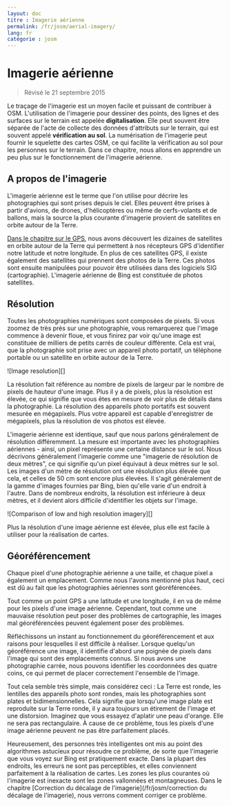 ```yaml
---
layout: doc
titre : Imagerie aérienne
permalink: /fr/josm/aerial-imagery/
lang: fr
catégorie : josm
---
```


Imagerie aérienne
================

> Révisé le 21 septembre 2015  

Le traçage de l'imagerie est un moyen facile et puissant de contribuer à OSM. L'utilisation de l'imagerie pour dessiner des points, des lignes et des surfaces sur le terrain est appelée **digitalisation**. Elle peut souvent être séparée de l'acte de collecte des données d'attributs sur le terrain, qui est souvent appelé **vérification au sol**. La numérisation de l'imagerie peut fournir le squelette des cartes OSM, ce qui facilite la vérification au sol pour les personnes sur le terrain. Dans ce chapitre, nous allons en apprendre un peu plus sur le fonctionnement de l'imagerie aérienne.  

A propos de l'imagerie
-------------

L'imagerie aérienne est le terme que l'on utilise pour décrire les photographies qui sont prises depuis le ciel. Elles peuvent être prises à partir d'avions, de drones, d'hélicoptères ou même de cerfs-volants et de ballons, mais la source la plus courante d'imagerie provient de satellites en orbite autour de la Terre.  

[Dans le chapitre sur le GPS](/fr/mobile-mapping/using-gps), nous avons découvert les dizaines de satellites en orbite autour de la Terre qui permettent à nos récepteurs GPS d'identifier notre latitude et notre longitude. En plus de ces satellites GPS, il existe également des satellites qui prennent des photos de la Terre. Ces photos sont ensuite manipulées pour pouvoir être utilisées dans des logiciels SIG (cartographie). L'imagerie aérienne de Bing est constituée de photos satellites.  

Résolution
----------

Toutes les photographies numériques sont composées de pixels. Si vous zoomez de très près sur une photographie, vous remarquerez que l'image commence à devenir floue, et vous finirez par voir qu'une image est constituée de milliers de petits carrés de couleur différente. Cela est vrai, que la photographie soit prise avec un appareil photo portatif, un téléphone portable ou un satellite en orbite autour de la Terre.  

![Image resolution][]

La résolution fait référence au nombre de pixels de largeur par le nombre de pixels de hauteur d'une image. Plus il y a de pixels, plus la résolution est élevée, ce qui signifie que vous êtes en mesure de voir plus de détails dans la photographie. La résolution des appareils photo portatifs est souvent mesurée en mégapixels. Plus votre appareil est capable d'enregistrer de mégapixels, plus la résolution de vos photos est élevée.  

L'imagerie aérienne est identique, sauf que nous parlons généralement de résolution différemment. La mesure est importante avec les photographies aériennes - ainsi, un pixel représente une certaine distance sur le sol. Nous décrivons généralement l'imagerie comme une "imagerie de résolution de deux mètres", ce qui signifie qu'un pixel équivaut à deux mètres sur le sol. Les images d'un mètre de résolution ont une résolution plus élevée que cela, et celles de 50 cm sont encore plus élevées. Il s'agit généralement de la gamme d'images fournies par Bing, bien qu'elle varie d'un endroit à l'autre. Dans de nombreux endroits, la résolution est inférieure à deux mètres, et il devient alors difficile d'identifier les objets sur l'image.  

![Comparison of low and high resolution imagery][]

Plus la résolution d'une image aérienne est élevée, plus elle est facile à utiliser pour la réalisation de cartes.  

Géoréférencement
---------------

Chaque pixel d'une photographie aérienne a une taille, et chaque pixel a également un emplacement. Comme nous l'avons mentionné plus haut, ceci est dû au fait que les photographies aériennes sont géoréférencées.  

Tout comme un point GPS a une latitude et une longitude, il en va de même pour les pixels d'une image aérienne. Cependant, tout comme une mauvaise résolution peut poser des problèmes de cartographie, les images mal géoréférencées peuvent également poser des problèmes.  

Réfléchissons un instant au fonctionnement du géoréférencement et aux raisons pour lesquelles il est difficile à réaliser. Lorsque quelqu'un géoréférence une image, il identifie d'abord une poignée de pixels dans l'image qui sont des emplacements connus. Si nous avons une photographie carrée, nous pouvons identifier les coordonnées des quatre coins, ce qui permet de placer correctement l'ensemble de l'image.  

Tout cela semble très simple, mais considérez ceci : La Terre est ronde, les lentilles des appareils photo sont rondes, mais les photographies sont plates et bidimensionnelles. Cela signifie que lorsqu'une image plate est reproduite sur la Terre ronde, il y aura toujours un étirement de l'image et une distorsion. Imaginez que vous essayez d'aplatir une peau d'orange. Elle ne sera pas rectangulaire. À cause de ce problème, tous les pixels d'une image aérienne peuvent ne pas être parfaitement placés.  

Heureusement, des personnes très intelligentes ont mis au point des algorithmes astucieux pour résoudre ce problème, de sorte que l'imagerie que vous voyez sur Bing est pratiquement exacte. Dans la plupart des endroits, les erreurs ne sont pas perceptibles, et elles conviennent parfaitement à la réalisation de cartes. Les zones les plus courantes où l'imagerie est inexacte sont les zones vallonnées et montagneuses. Dans le chapitre [Correction du décalage de l'imagerie](/fr/josm/correction du décalage de l'imagerie), nous verrons comment corriger ce problème.  

[Résolution de l'image]: /images/josm/orange-resolution.png
[Comparaison de l'imagerie à basse et haute résolution]: /images/josm/low-res-high-res.png